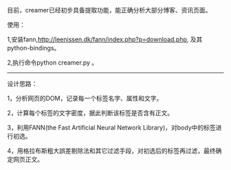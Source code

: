 目前，creamer已经初步具备提取功能，能正确分析大部分博客、资讯页面。

使用：

1,安装fann,http://leenissen.dk/fann/index.php?p=download.php, 及其python-bindings。

2,执行命令python creamer.py 。



---

设计思路：

1，分析网页的DOM，记录每一个标签名字、属性和文字。

2，计算每个标签的文字密度，据此判断该标签是否含有正文。

3，利用FANN(the Fast Artificial Neural Network Library)，对body中的标签进行初选。

4，用格拉布斯粗大誤差剔除法和其它过滤手段，对初选后的标签再过滤，最终确定网页正文。